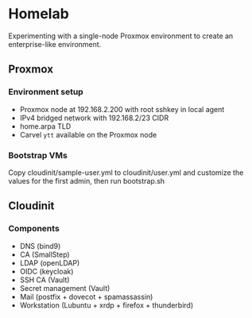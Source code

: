 # Homelab

Experimenting with a single-node Proxmox environment to create an enterprise-like environment.

## Proxmox

### Environment setup

* Proxmox node at 192.168.2.200 with root sshkey in local agent
* IPv4 bridged network with 192.168.2/23 CIDR
* home.arpa TLD
* Carvel `ytt` available on the Proxmox node

### Bootstrap VMs

Copy cloudinit/sample-user.yml to cloudinit/user.yml and customize the values for the first admin,
then run bootstrap.sh

## Cloudinit

### Components

* DNS (bind9)
* CA (SmallStep)
* LDAP (openLDAP)
* OIDC (keycloak)
* SSH CA (Vault)
* Secret management (Vault)
* Mail (postfix + dovecot + spamassassin)
* Workstation (Lubuntu + xrdp + firefox + thunderbird)